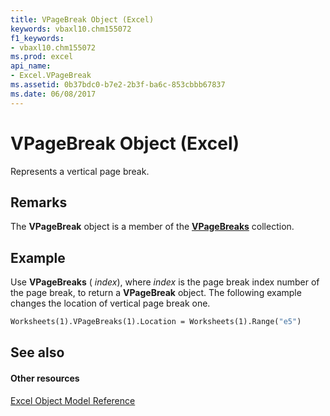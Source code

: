```yaml
---
title: VPageBreak Object (Excel)
keywords: vbaxl10.chm155072
f1_keywords:
- vbaxl10.chm155072
ms.prod: excel
api_name:
- Excel.VPageBreak
ms.assetid: 0b37bdc0-b7e2-2b3f-ba6c-853cbbb67837
ms.date: 06/08/2017
---
```



# VPageBreak Object (Excel)

Represents a vertical page break.


## Remarks

The  **VPageBreak** object is a member of the **[VPageBreaks](vpagebreaks-object-excel.md)** collection.


## Example

Use  **VPageBreaks** ( _index_), where  _index_ is the page break index number of the page break, to return a **VPageBreak** object. The following example changes the location of vertical page break one.


```vb
Worksheets(1).VPageBreaks(1).Location = Worksheets(1).Range("e5")
```


## See also


#### Other resources


[Excel Object Model Reference](http://msdn.microsoft.com/library/11ea8598-8a20-92d5-f98b-0da04263bf2c%28Office.15%29.aspx)



